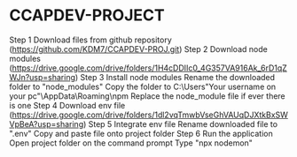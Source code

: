 # CCAPDEV-PROJECT
Step 1
Download files from github repository (https://github.com/KDM7/CCAPDEV-PROJ.git)
Step 2
Download node modules (https://drive.google.com/drive/folders/1H4cDDIIc0_4G357VA916Ak_6rD1qZWJn?usp=sharing)
Step 3
Install node modules
    Rename the downloaded folder to "node_modules"
    Copy the folder to C:\Users\"Your username on your pc"\AppData\Roaming\npm
    Replace the node_module file if ever there is one
Step 4
Download env file (https://drive.google.com/drive/folders/1dl2vqTmwbVseGhVAUqDJXtkBxSWVpBeA?usp=sharing)
Step 5
Integrate env file
    Rename downloaded file to ".env"
    Copy and paste file onto project folder
Step 6
Run the application
    Open project folder on the command prompt
    Type "npx nodemon"